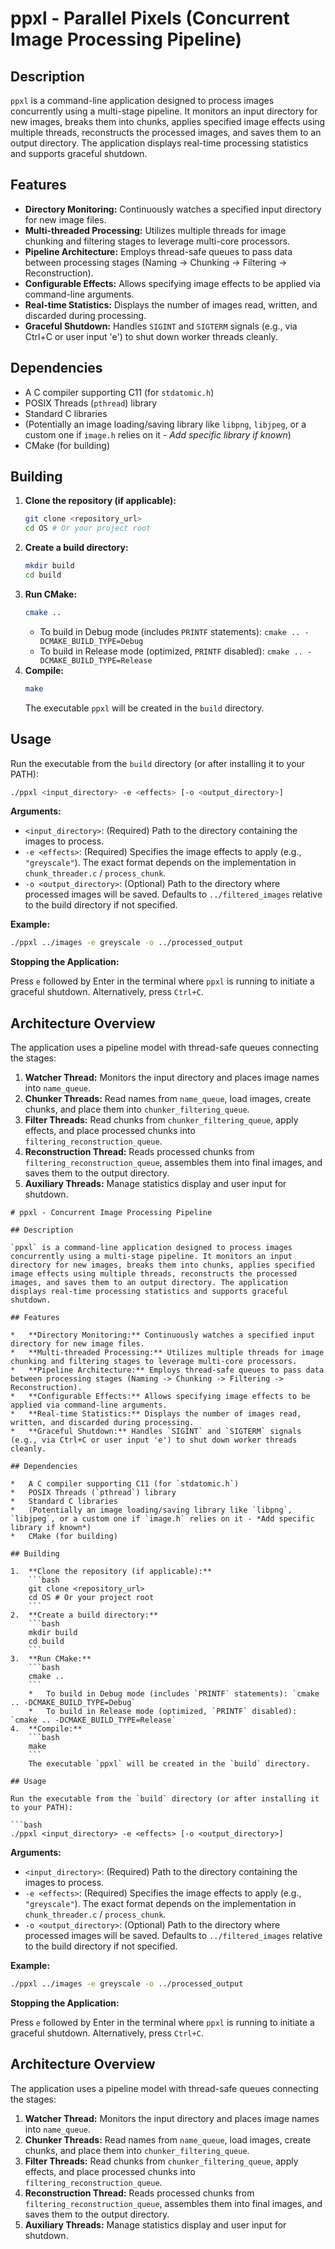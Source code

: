 # ppxl - Parallel Pixels (Concurrent Image Processing Pipeline)

## Description

`ppxl` is a command-line application designed to process images concurrently using a multi-stage pipeline. It monitors an input directory for new images, breaks them into chunks, applies specified image effects using multiple threads, reconstructs the processed images, and saves them to an output directory. The application displays real-time processing statistics and supports graceful shutdown.

## Features

*   **Directory Monitoring:** Continuously watches a specified input directory for new image files.
*   **Multi-threaded Processing:** Utilizes multiple threads for image chunking and filtering stages to leverage multi-core processors.
*   **Pipeline Architecture:** Employs thread-safe queues to pass data between processing stages (Naming -> Chunking -> Filtering -> Reconstruction).
*   **Configurable Effects:** Allows specifying image effects to be applied via command-line arguments.
*   **Real-time Statistics:** Displays the number of images read, written, and discarded during processing.
*   **Graceful Shutdown:** Handles `SIGINT` and `SIGTERM` signals (e.g., via Ctrl+C or user input 'e') to shut down worker threads cleanly.

## Dependencies

*   A C compiler supporting C11 (for `stdatomic.h`)
*   POSIX Threads (`pthread`) library
*   Standard C libraries
*   (Potentially an image loading/saving library like `libpng`, `libjpeg`, or a custom one if `image.h` relies on it - *Add specific library if known*)
*   CMake (for building)

## Building

1.  **Clone the repository (if applicable):**
    ```bash
    git clone <repository_url>
    cd OS # Or your project root
    ```
2.  **Create a build directory:**
    ```bash
    mkdir build
    cd build
    ```
3.  **Run CMake:**
    ```bash
    cmake ..
    ```
    *   To build in Debug mode (includes `PRINTF` statements): `cmake .. -DCMAKE_BUILD_TYPE=Debug`
    *   To build in Release mode (optimized, `PRINTF` disabled): `cmake .. -DCMAKE_BUILD_TYPE=Release`
4.  **Compile:**
    ```bash
    make
    ```
    The executable `ppxl` will be created in the `build` directory.

## Usage

Run the executable from the `build` directory (or after installing it to your PATH):

```bash
./ppxl <input_directory> -e <effects> [-o <output_directory>]
```

**Arguments:**

*   `<input_directory>`: (Required) Path to the directory containing the images to process.
*   `-e <effects>`: (Required) Specifies the image effects to apply (e.g., `"greyscale"`). The exact format depends on the implementation in `chunk_threader.c` / `process_chunk`.
*   `-o <output_directory>`: (Optional) Path to the directory where processed images will be saved. Defaults to `../filtered_images` relative to the build directory if not specified.

**Example:**

```bash
./ppxl ../images -e greyscale -o ../processed_output
```

**Stopping the Application:**

Press `e` followed by Enter in the terminal where `ppxl` is running to initiate a graceful shutdown. Alternatively, press `Ctrl+C`.

## Architecture Overview

The application uses a pipeline model with thread-safe queues connecting the stages:

1.  **Watcher Thread:** Monitors the input directory and places image names into `name_queue`.
2.  **Chunker Threads:** Read names from `name_queue`, load images, create chunks, and place them into `chunker_filtering_queue`.
3.  **Filter Threads:** Read chunks from `chunker_filtering_queue`, apply effects, and place processed chunks into `filtering_reconstruction_queue`.
4.  **Reconstruction Thread:** Reads processed chunks from `filtering_reconstruction_queue`, assembles them into final images, and saves them to the output directory.
5.  **Auxiliary Threads:** Manage statistics display and user input for shutdown.
```// filepath: /mnt/d/basp/OS/README.md
# ppxl - Concurrent Image Processing Pipeline

## Description

`ppxl` is a command-line application designed to process images concurrently using a multi-stage pipeline. It monitors an input directory for new images, breaks them into chunks, applies specified image effects using multiple threads, reconstructs the processed images, and saves them to an output directory. The application displays real-time processing statistics and supports graceful shutdown.

## Features

*   **Directory Monitoring:** Continuously watches a specified input directory for new image files.
*   **Multi-threaded Processing:** Utilizes multiple threads for image chunking and filtering stages to leverage multi-core processors.
*   **Pipeline Architecture:** Employs thread-safe queues to pass data between processing stages (Naming -> Chunking -> Filtering -> Reconstruction).
*   **Configurable Effects:** Allows specifying image effects to be applied via command-line arguments.
*   **Real-time Statistics:** Displays the number of images read, written, and discarded during processing.
*   **Graceful Shutdown:** Handles `SIGINT` and `SIGTERM` signals (e.g., via Ctrl+C or user input 'e') to shut down worker threads cleanly.

## Dependencies

*   A C compiler supporting C11 (for `stdatomic.h`)
*   POSIX Threads (`pthread`) library
*   Standard C libraries
*   (Potentially an image loading/saving library like `libpng`, `libjpeg`, or a custom one if `image.h` relies on it - *Add specific library if known*)
*   CMake (for building)

## Building

1.  **Clone the repository (if applicable):**
    ```bash
    git clone <repository_url>
    cd OS # Or your project root
    ```
2.  **Create a build directory:**
    ```bash
    mkdir build
    cd build
    ```
3.  **Run CMake:**
    ```bash
    cmake ..
    ```
    *   To build in Debug mode (includes `PRINTF` statements): `cmake .. -DCMAKE_BUILD_TYPE=Debug`
    *   To build in Release mode (optimized, `PRINTF` disabled): `cmake .. -DCMAKE_BUILD_TYPE=Release`
4.  **Compile:**
    ```bash
    make
    ```
    The executable `ppxl` will be created in the `build` directory.

## Usage

Run the executable from the `build` directory (or after installing it to your PATH):

```bash
./ppxl <input_directory> -e <effects> [-o <output_directory>]
```

**Arguments:**

*   `<input_directory>`: (Required) Path to the directory containing the images to process.
*   `-e <effects>`: (Required) Specifies the image effects to apply (e.g., `"greyscale"`). The exact format depends on the implementation in `chunk_threader.c` / `process_chunk`.
*   `-o <output_directory>`: (Optional) Path to the directory where processed images will be saved. Defaults to `../filtered_images` relative to the build directory if not specified.

**Example:**

```bash
./ppxl ../images -e greyscale -o ../processed_output
```

**Stopping the Application:**

Press `e` followed by Enter in the terminal where `ppxl` is running to initiate a graceful shutdown. Alternatively, press `Ctrl+C`.

## Architecture Overview

The application uses a pipeline model with thread-safe queues connecting the stages:

1.  **Watcher Thread:** Monitors the input directory and places image names into `name_queue`.
2.  **Chunker Threads:** Read names from `name_queue`, load images, create chunks, and place them into `chunker_filtering_queue`.
3.  **Filter Threads:** Read chunks from `chunker_filtering_queue`, apply effects, and place processed chunks into `filtering_reconstruction_queue`.
4.  **Reconstruction Thread:** Reads processed chunks from `filtering_reconstruction_queue`, assembles them into final images, and saves them to the output directory.
5.  **Auxiliary Threads:** Manage statistics display and user input for shutdown.